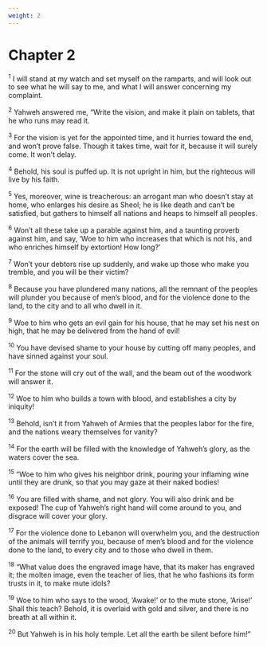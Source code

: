 ```yaml
---
weight: 2
---
```


# Chapter 2

<sup>1</sup> I will stand at my watch and set myself on the ramparts, and will look out to see what he will say to me, and what I will answer concerning my complaint. 

<sup>2</sup> Yahweh answered me, “Write the vision, and make it plain on tablets, that he who runs may read it. 

<sup>3</sup> For the vision is yet for the appointed time, and it hurries toward the end, and won’t prove false. Though it takes time, wait for it, because it will surely come. It won’t delay. 

<sup>4</sup> Behold, his soul is puffed up. It is not upright in him, but the righteous will live by his faith. 

<sup>5</sup> Yes, moreover, wine is treacherous: an arrogant man who doesn’t stay at home, who enlarges his desire as Sheol; he is like death and can’t be satisfied, but gathers to himself all nations and heaps to himself all peoples. 

<sup>6</sup> Won’t all these take up a parable against him, and a taunting proverb against him, and say, ‘Woe to him who increases that which is not his, and who enriches himself by extortion! How long?’ 

<sup>7</sup> Won’t your debtors rise up suddenly, and wake up those who make you tremble, and you will be their victim? 

<sup>8</sup> Because you have plundered many nations, all the remnant of the peoples will plunder you because of men’s blood, and for the violence done to the land, to the city and to all who dwell in it. 

<sup>9</sup> Woe to him who gets an evil gain for his house, that he may set his nest on high, that he may be delivered from the hand of evil! 

<sup>10</sup> You have devised shame to your house by cutting off many peoples, and have sinned against your soul. 

<sup>11</sup> For the stone will cry out of the wall, and the beam out of the woodwork will answer it. 

<sup>12</sup> Woe to him who builds a town with blood, and establishes a city by iniquity! 

<sup>13</sup> Behold, isn’t it from Yahweh of Armies that the peoples labor for the fire, and the nations weary themselves for vanity? 

<sup>14</sup> For the earth will be filled with the knowledge of Yahweh’s glory, as the waters cover the sea. 

<sup>15</sup> “Woe to him who gives his neighbor drink, pouring your inflaming wine until they are drunk, so that you may gaze at their naked bodies! 

<sup>16</sup> You are filled with shame, and not glory. You will also drink and be exposed! The cup of Yahweh’s right hand will come around to you, and disgrace will cover your glory. 

<sup>17</sup> For the violence done to Lebanon will overwhelm you, and the destruction of the animals will terrify you, because of men’s blood and for the violence done to the land, to every city and to those who dwell in them. 

<sup>18</sup> “What value does the engraved image have, that its maker has engraved it; the molten image, even the teacher of lies, that he who fashions its form trusts in it, to make mute idols? 

<sup>19</sup> Woe to him who says to the wood, ‘Awake!’ or to the mute stone, ‘Arise!’ Shall this teach? Behold, it is overlaid with gold and silver, and there is no breath at all within it. 

<sup>20</sup> But Yahweh is in his holy temple. Let all the earth be silent before him!” 


